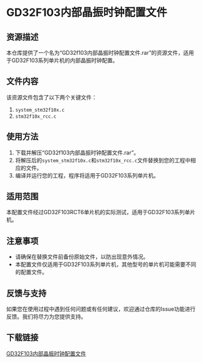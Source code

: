 # GD32F103内部晶振时钟配置文件

## 资源描述

本仓库提供了一个名为“GD32f103内部晶振时钟配置文件.rar”的资源文件，适用于GD32F103系列单片机的内部晶振时钟配置。

## 文件内容

该资源文件包含了以下两个关键文件：

1. `system_stm32f10x.c`
2. `stm32f10x_rcc.c`

## 使用方法

1. 下载并解压“GD32f103内部晶振时钟配置文件.rar”。
2. 将解压后的`system_stm32f10x.c`和`stm32f10x_rcc.c`文件替换到您的工程中相应的文件。
3. 编译并运行您的工程，程序将适用于GD32F103系列单片机。

## 适用范围

本配置文件经过GD32F103RCT6单片机的实际测试，适用于GD32F103系列单片机。

## 注意事项

- 请确保在替换文件前备份原始文件，以防出现意外情况。
- 本配置文件仅适用于GD32F103系列单片机，其他型号的单片机可能需要不同的配置文件。

## 反馈与支持

如果您在使用过程中遇到任何问题或有任何建议，欢迎通过仓库的Issue功能进行反馈。我们将尽力为您提供支持。

## 下载链接

[GD32F103内部晶振时钟配置文件](https://pan.quark.cn/s/a565b768b4ef)